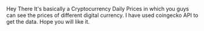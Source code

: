 
Hey There It's basically a Cryptocurrency Daily Prices in which you guys can see the prices of different digital currency.
I have used coingecko API to get the data.
Hope you will like it.

